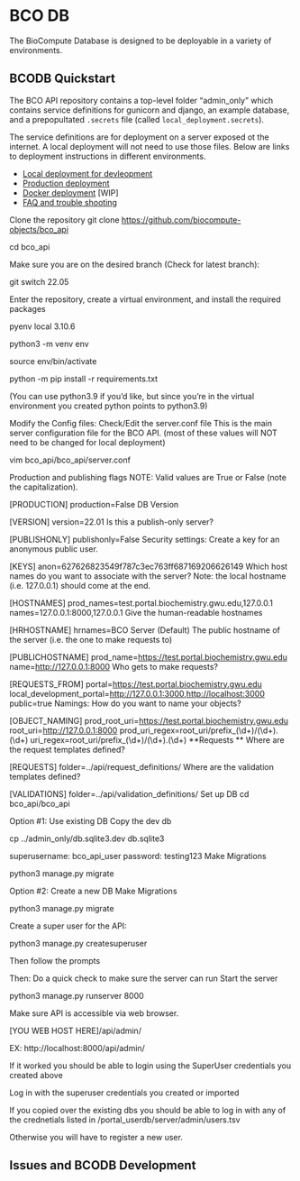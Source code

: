 # BCO DB
The BioCompute Database is designed to be deployable in a variety of environments. 

## BCODB Quickstart

The BCO API repository contains a top-level folder “admin_only” which contains service definitions for gunicorn and django, an example database, and a prepopultated `.secrets` file (called `local_deployment.secrets`). 

The service definitions are for deployment on a server exposed ot the internet. A local deployment will not need to use those files. Below are links to deployment instructions in different environments. 

- [Local deployment for devleopment](docs/localDeployment.md)
- [Production deployment](docs/productionDeployment.md)
- [Docker deployment](docs/dockerDeployment.md) [WIP]
- [FAQ and trouble shooting](docs/faq.md)

Clone the repository
git clone https://github.com/biocompute-objects/bco_api

cd bco_api

Make sure you are on the desired branch (Check for latest branch):

git switch 22.05

Enter the repository, create a virtual environment, and install the required packages

pyenv local 3.10.6

python3 -m venv env

source env/bin/activate

python -m pip install -r requirements.txt 

(You can use python3.9 if you’d like, but since you’re in the virtual environment you created python points to python3.9)

Modify the Config files:
Check/Edit the server.conf file
This is the main server configuration file for the BCO API. (most of these values will NOT need to be changed for local deployment)

vim bco_api/bco_api/server.conf

Production and publishing flags NOTE: Valid values are True or False (note the capitalization).

[PRODUCTION]
production=False
DB Version

[VERSION]
version=22.01
Is this a publish-only server?

[PUBLISHONLY]
publishonly=False
Security settings: Create a key for an anonymous public user.

[KEYS]
anon=627626823549f787c3ec763ff687169206626149
Which host names do you want to associate with the server? Note: the local hostname (i.e. 127.0.0.1) should come at the end.

[HOSTNAMES]
prod_names=test.portal.biochemistry.gwu.edu,127.0.0.1
names=127.0.0.1:8000,127.0.0.1
Give the human-readable hostnames

[HRHOSTNAME]
hrnames=BCO Server (Default)
The public hostname of the server (i.e. the one to make requests to)

[PUBLICHOSTNAME]
prod_name=https://test.portal.biochemistry.gwu.edu
name=http://127.0.0.1:8000
Who gets to make requests?

[REQUESTS_FROM]
portal=https://test.portal.biochemistry.gwu.edu
local_development_portal=http://127.0.0.1:3000,http://localhost:3000
public=true
Namings: How do you want to name your objects?

[OBJECT_NAMING]
prod_root_uri=https://test.portal.biochemistry.gwu.edu
root_uri=http://127.0.0.1:8000
prod_uri_regex=root_uri/prefix_(\d+)/(\d+).(\d+)
uri_regex=root_uri/prefix_(\d+)/(\d+).(\d+)
**Requests ** Where are the request templates defined?

[REQUESTS]
folder=../api/request_definitions/
Where are the validation templates defined?

[VALIDATIONS]
folder=../api/validation_definitions/
Set up DB
cd bco_api/bco_api

Option #1: Use existing DB
Copy the dev db

cp ../admin_only/db.sqlite3.dev db.sqlite3

superusername: bco_api_user
password: testing123
Make Migrations

python3 manage.py migrate

Option #2: Create a new DB
Make Migrations

python3 manage.py migrate

Create a super user for the API:

python3 manage.py createsuperuser

Then follow the prompts

Then: Do a quick check to make sure the server can run
Start the server

python3 manage.py runserver 8000

Make sure API is accessible via web browser.

[YOU WEB HOST HERE]/api/admin/

EX: http://localhost:8000/api/admin/

If it worked you should be able to login using the SuperUser credentials you created above

Log in with the superuser credentials you created or imported

If you copied over the existing dbs you should be able to log in with any of the crednetials listed in /portal_userdb/server/admin/users.tsv

Otherwise you will have to register a new user.

## Issues and BCODB Development